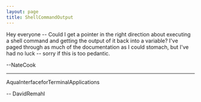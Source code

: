 ```yaml
---
layout: page
title: ShellCommandOutput
---
```


Hey everyone -- Could I get a pointer in the right direction about executing a shell command and getting the output of it back into a variable?  I've paged through as much of the documentation as I could stomach, but I've had no luck -- sorry if this is too pedantic.

--NateCook

----

AquaInterfaceforTerminalApplications

-- DavidRemahl

